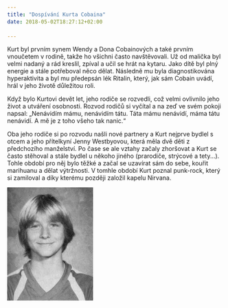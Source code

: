```yaml
---
title: "Dospívání Kurta Cobaina"
date: 2018-05-02T18:27:12+02:00

---
```



Kurt byl prvním synem Wendy a Dona Cobainových a také prvním vnoučetem v rodině, takže ho všichni často navštěvovali. Už od malička byl velmi nadaný a rád kreslil, zpíval a učil se hrát na kytaru. Jako dítě byl plný energie a stále potřeboval něco dělat. Následně mu byla diagnostikována hyperaktivita a byl mu předepsán lék Ritalin, který, jak sám Cobain uvádí, hrál v jeho životě důležitou roli.

Když bylo Kurtovi devět let, jeho rodiče se rozvedli, což velmi ovlivnilo jeho život a utváření osobnosti. Rozvod rodičů si vyčítal a na zeď ve svém pokoji napsal: „Nenávidím mámu, nenávidím tátu. Táta mámu nenávidí, máma tátu nenávidí. A mě je z toho všeho tak nanic.“

Oba jeho rodiče si po rozvodu našli nové partnery a Kurt nejprve bydlel s otcem a jeho přítelkyní Jenny Westbyovou, která měla dvě děti z předchozího manželství. Po čase se ale vztahy začaly zhoršovat a Kurt se často stěhoval a stále bydlel u někoho jiného (prarodiče, strýcové a tety...). Tohle období pro něj bylo těžké a začal se uzavírat sám do sebe, kouřit marihuanu a dělat výtržnosti. V tomhle období Kurt poznal punk-rock, který si zamiloval a díky kterému později založil kapelu Nirvana.

<img src ="youngKurt.jpg" alt="Young Kurt Cobain" style="width: 200px;"/>